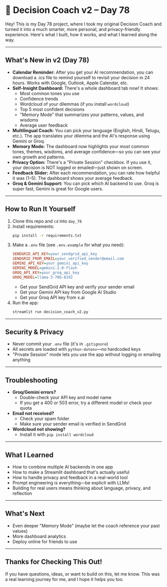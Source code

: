 # 🧭 Decision Coach v2 – Day 78

Hey! This is my Day 78 project, where I took my original Decision Coach and turned it into a much smarter, more personal, and privacy-friendly experience. Here's what I built, how it works, and what I learned along the way.

---

## What's New in v2 (Day 78)

- **Calendar Reminder:** After you get your AI recommendation, you can download a .ics file to remind yourself to revisit your decision in 24 hours. Works with Google, Outlook, Apple Calendar, etc.
- **Self-Insight Dashboard:** There's a whole dashboard tab now! It shows:
  - Most common tones you use
  - Confidence trends
  - Wordcloud of your dilemmas (if you install `wordcloud`)
  - Top 5 most confident decisions
  - "Memory Mode" that summarizes your patterns, values, and wisdoms
  - Average user feedback
- **Multilingual Coach:** You can pick your language (English, Hindi, Telugu, etc.). The app translates your dilemma and the AI's response using Gemini or Groq.
- **Memory Mode:** The dashboard now highlights your most common tones, themes, wisdoms, and average confidence—so you can see your own growth and patterns.
- **Privacy Option:** There's a "Private Session" checkbox. If you use it, your decision is NOT logged or emailed—just shown on screen.
- **Feedback Slider:** After each recommendation, you can rate how helpful it was (1–5). The dashboard shows your average feedback.
- **Groq & Gemini Support:** You can pick which AI backend to use. Groq is super fast, Gemini is great for Google users.

---

## How to Run It Yourself
1. Clone this repo and `cd` into `day_78`
2. Install requirements:
   ```sh
   pip install -r requirements.txt
   ```
3. Make a `.env` file (see `.env.example` for what you need):
   ```ini
   SENDGRID_API_KEY=your_sendgrid_api_key
   SENDGRID_FROM_EMAIL=your_verified_sender@email.com
   GEMINI_API_KEY=your_gemini_api_key
   GEMINI_MODEL=gemini-2.0-flash
   GROQ_API_KEY=your_groq_api_key
   GROQ_MODEL=llama-3-70b-8192
   ```
   - Get your SendGrid API key and verify your sender email
   - Get your Gemini API key from Google AI Studio
   - Get your Groq API key from x.ai
4. Run the app:
   ```sh
   streamlit run decision_coach_v2.py
   ```

---

## Security & Privacy
- Never commit your `.env` file (it's in `.gitignore`)
- All secrets are loaded with `python-dotenv`—no hardcoded keys
- "Private Session" mode lets you use the app without logging or emailing anything

---

## Troubleshooting
- **Groq/Gemini errors?**
  - Double-check your API key and model name
  - If you get a 400 or 503 error, try a different model or check your quota
- **Email not received?**
  - Check your spam folder
  - Make sure your sender email is verified in SendGrid
- **Wordcloud not showing?**
  - Install it with `pip install wordcloud`

---

## What I Learned
- How to combine multiple AI backends in one app
- How to make a Streamlit dashboard that's actually useful
- How to handle privacy and feedback in a real-world tool
- Prompt engineering is everything—be explicit with LLMs!
- Building for real users means thinking about language, privacy, and reflection

---

## What's Next
- Even deeper "Memory Mode" (maybe let the coach reference your past values)
- More dashboard analytics
- Deploy online for friends to use

---

## Thanks for Checking This Out!
If you have questions, ideas, or want to build on this, let me know. This was a real learning journey for me, and I hope it helps you too. 